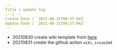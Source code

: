 ```yaml
---
Title | update log
-- | --
Create Date | `2021-08-31T09:37:04Z`
Update Date | `2021-08-31T09:37:04Z`
---
```

- 20210830  create wiki template from [here]()
- 20210831 create the github action `wiki_issue2md`
